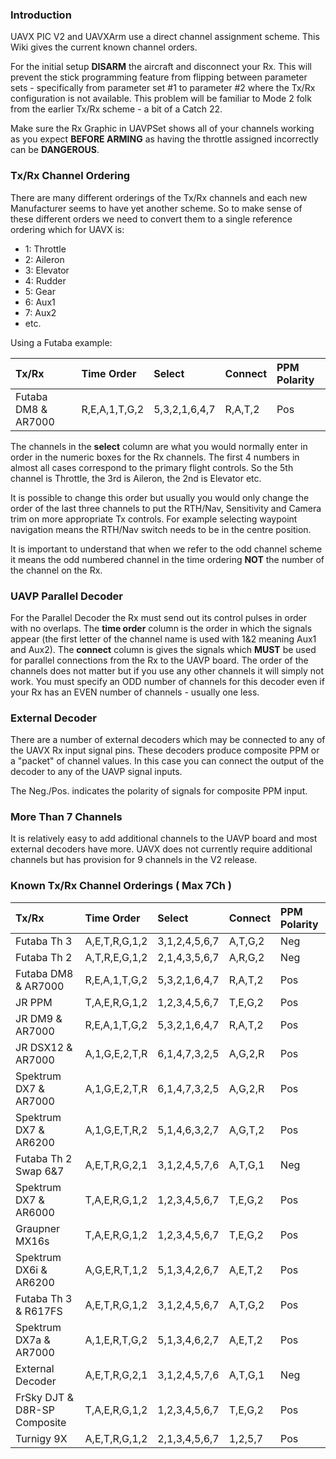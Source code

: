 ### Introduction ###

UAVX PIC V2 and UAVXArm use a direct channel assignment scheme. This Wiki gives the current known channel orders.

For the initial setup **DISARM** the aircraft and disconnect your Rx. This will prevent the stick programming feature from flipping between parameter sets - specifically from parameter set #1 to parameter #2 where the Tx/Rx configuration is not available. This problem will be familiar to Mode 2 folk from the earlier Tx/Rx scheme - a bit of a Catch 22.

Make sure the Rx Graphic in UAVPSet shows all of your channels working as you expect **BEFORE ARMING** as having the throttle assigned incorrectly can be **DANGEROUS**.

### Tx/Rx Channel Ordering ###

There are many different orderings of the Tx/Rx channels and each new Manufacturer seems to have yet another scheme. So to make sense of these different orders we need to convert them to a single reference ordering which for UAVX is:

  * 1: Throttle
  * 2: Aileron
  * 3: Elevator
  * 4: Rudder
  * 5: Gear
  * 6: Aux1
  * 7: Aux2
  * etc.

Using a Futaba example:

|Tx/Rx|Time Order|Select|Connect|PPM Polarity|
|:----|:---------|:-----|:------|:-----------|
|Futaba DM8 & AR7000 	|R,E,A,1,T,G,2|5,3,2,1,6,4,7|R,A,T,2 |Pos         |

The channels in the **select** column are what you would normally enter in order in the numeric boxes for the Rx channels. The first 4 numbers in almost all cases correspond to the primary flight controls. So the 5th channel is Throttle, the 3rd is Aileron, the 2nd is Elevator etc.

It is possible to change this order but usually you would only change the order of the last three channels to put the RTH/Nav, Sensitivity and Camera trim on more appropriate Tx controls. For example selecting waypoint navigation means the RTH/Nav switch needs to be in the centre position.

It is important to understand that when we refer to the odd channel scheme it means the odd numbered channel in the time ordering **NOT** the number of the channel on the Rx.

### UAVP Parallel Decoder ###

For the Parallel Decoder the Rx must send out its control pulses in order with no overlaps. The **time order** column is the order in which the signals appear (the first letter of the channel name is used with 1&2 meaning Aux1 and Aux2). The **connect** column is gives the signals which **MUST** be used for parallel connections from the Rx to the UAVP board. The order of the channels does not matter but if you use any other channels it will simply not work. You must specify an ODD number of channels for this decoder even if your Rx has an EVEN number of channels - usually one less.

### External Decoder ###

There are a number of external decoders which may be connected to any of the UAVX Rx input signal pins. These decoders produce composite PPM or a "packet" of channel values. In this case you can connect the output of the decoder to any of the UAVP signal inputs.

The Neg./Pos. indicates the polarity of signals for composite PPM input.

### More Than 7 Channels ###

It is relatively easy to add additional channels to the UAVP board and most external decoders have more. UAVX does not currently require additional channels but has provision for 9 channels in the V2 release.

### Known Tx/Rx Channel Orderings ( Max 7Ch ) ###

|Tx/Rx|Time Order|Select|Connect|PPM Polarity|
|:----|:---------|:-----|:------|:-----------|
|Futaba Th 3 	|A,E,T,R,G,1,2|3,1,2,4,5,6,7|A,T,G,2 |Neg         |
|Futaba Th 2 	|A,T,R,E,G,1,2|2,1,4,3,5,6,7|A,R,G,2 |Neg         |
|Futaba DM8 & AR7000 	|R,E,A,1,T,G,2|5,3,2,1,6,4,7|R,A,T,2 |Pos         |
|JR PPM 	|T,A,E,R,G,1,2|1,2,3,4,5,6,7|T,E,G,2 |Pos         |
|JR DM9 & AR7000 	|R,E,A,1,T,G,2|5,3,2,1,6,4,7|R,A,T,2 |Pos         |
|JR DSX12 & AR7000 	|A,1,G,E,2,T,R|6,1,4,7,3,2,5|A,G,2,R |Pos         |
|Spektrum DX7 & AR7000 	|A,1,G,E,2,T,R|6,1,4,7,3,2,5|A,G,2,R |Pos         |
|Spektrum DX7 & AR6200 	|A,1,G,E,T,R,2|5,1,4,6,3,2,7|A,G,T,2 |Pos         |
|Futaba Th 2 Swap 6&7 	|A,E,T,R,G,2,1|3,1,2,4,5,7,6|A,T,G,1 |Neg         |
|Spektrum DX7 & AR6000 	|T,A,E,R,G,1,2|1,2,3,4,5,6,7|T,E,G,2 |Pos         |
|Graupner MX16s 	|T,A,E,R,G,1,2|1,2,3,4,5,6,7|T,E,G,2 |Pos         |
|Spektrum DX6i & AR6200 	|A,G,E,R,T,1,2|5,1,3,4,2,6,7|A,E,T,2 |Pos         |
|Futaba Th 3 & R617FS 	|A,E,T,R,G,1,2|3,1,2,4,5,6,7|A,T,G,2 |Pos         |
|Spektrum DX7a & AR7000 	|A,1,E,R,T,G,2|5,1,3,4,6,2,7|A,E,T,2 |Pos         |
|External Decoder 	|A,E,T,R,G,2,1|3,1,2,4,5,7,6|A,T,G,1 |Neg         |
|FrSky DJT & D8R-SP Composite 	|T,A,E,R,G,1,2|1,2,3,4,5,6,7|T,E,G,2 |Pos         |
|Turnigy 9X 	        |A,E,T,R,G,1,2|2,1,3,4,5,6,7|1,2,5,7 |Pos         |